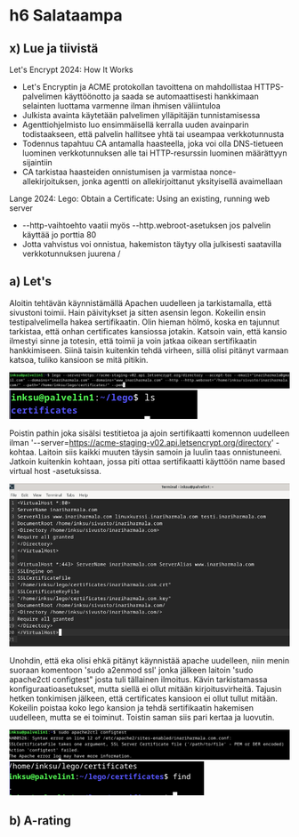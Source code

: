 # h6 Salataampa

## x) Lue ja tiivistä

Let's Encrypt 2024: How It Works
- Let's Encryptin ja ACME protokollan tavoittena on mahdollistaa HTTPS-palvelimen käyttöönotto ja saada se automaattisesti hankkimaan selainten luottama varmenne ilman ihmisen väliintuloa
- Julkista avainta käytetään palvelimen ylläpitäjän tunnistamisessa
- Agenttiohjelmisto luo ensimmäisellä kerralla uuden avainparin todistaakseen, että palvelin hallitsee yhtä tai useampaa verkkotunnusta
- Todennus tapahtuu CA antamalla haasteella, joka voi olla DNS-tietueen luominen verkkotunnuksen alle tai HTTP-resurssin luominen määrättyyn sijaintiin
- CA tarkistaa haasteiden onnistumisen ja varmistaa nonce-allekirjoituksen, jonka agentti on allekirjoittanut yksityisellä avaimellaan

Lange 2024: Lego: Obtain a Certificate: Using an existing, running web server
- --http-vaihtoehto vaatii myös --http.webroot-asetuksen jos palvelin käyttää jo porttia 80
- Jotta vahvistus voi onnistua, hakemiston täytyy olla julkisesti saatavilla verkkotunnuksen juurena /

## a) Let's

Aloitin tehtävän käynnistämällä Apachen uudelleen ja tarkistamalla, että sivustoni toimii. Hain päivitykset ja sitten asensin legon. Kokeilin ensin testipalvelimella hakea sertifikaatin. Olin hieman hölmö, koska en tajunnut tarkistaa, että onhan certificates kansiossa jotakin. Katsoin vain, että kansio ilmestyi sinne ja totesin, että toimii ja voin jatkaa oikean sertifikaatin hankkimiseen. Siinä taisin kuitenkin tehdä virheen, sillä olisi pitänyt varmaan katsoa, tuliko kansioon se mitä pitikin.

![Lego](lego.PNG)
![Certificate](certs.PNG)

Poistin pathin joka sisälsi testitietoa ja ajoin sertifikaatti komennon uudelleen ilman '--server=https://acme-staging-v02.api.letsencrypt.org/directory' -kohtaa. Laitoin siis kaikki muuten täysin samoin ja luulin taas onnistuneeni. Jatkoin kuitenkin kohtaan, jossa piti ottaa sertifikaatti käyttöön name based virtual host -asetuksissa. 

![Konfiguraatio](konfigu.PNG)

Unohdin, että eka olisi ehkä pitänyt käynnistää apache uudelleen, niin menin suoraan komentoon 'sudo a2enmod ssl' jonka jälkeen laitoin 'sudo apache2ctl configtest" josta tuli tällainen ilmoitus. Kävin tarkistamassa konfiguraatioasetukset, mutta siellä ei ollut mitään kirjoitusvirheitä. Tajusin hetken tonkimisen jälkeen, että certificates kansioon ei ollut tullut mitään. Kokeilin poistaa koko lego kansion ja tehdä sertifikaatin hakemisen uudelleen, mutta se ei toiminut. Toistin saman siis pari kertaa ja luovutin.

![Error](error.PNG)
![Cert](tyhjacert.PNG)

## b) A-rating
